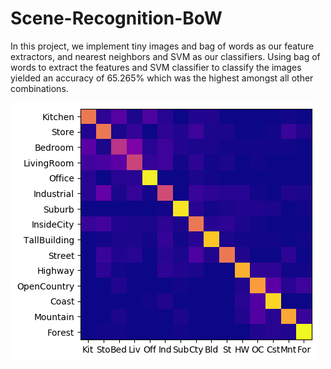 # Scene-Recognition-BoW

In this project, we implement tiny images and bag of words as our feature extractors, and nearest neighbors and SVM as our classifiers. Using bag of words to extract the features and SVM classifier to classify the images yielded an accuracy of 65.265% which was the highest amongst all other combinations.

![Confusion matrix](code/results_webpage/confusion_matrix.png
)<br /> 
